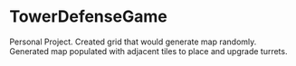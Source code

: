 # TowerDefenseGame
Personal Project. Created grid that would generate map randomly. Generated map populated with adjacent tiles to place and upgrade turrets.
